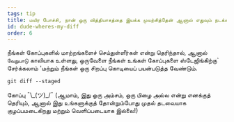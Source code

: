 ```yaml
---
tags: tip
title: மயிர போச்சி, நான் ஒரு வித்தியாசத்தை இயக்க முயற்சித்தேன் ஆனால் எதுவும் நடக்கவில்லை?
id: dude-wheres-my-diff
order: 6
---
```


நீங்கள் கோப்புகளில் மாற்றங்களைச் செய்துள்ளீர்கள் என்று தெரிந்தால், ஆனால் `வேறுபாடு` காலியாக உள்ளது, ஒருவேளை நீங்கள் உங்கள் கோப்புகளை ஸ்டேஜிங்கிற்கு` சேர்க்கலாம் 'மற்றும் நீங்கள் ஒரு சிறப்பு கொடியைப் பயன்படுத்த வேண்டும்.

```git
git diff --staged
```

கோப்பு &macr;\\\_(ツ)\_/&macr; (ஆமாம், இது ஒரு அம்சம், ஒரு பிழை அல்ல என்று எனக்குத் தெரியும், ஆனால் இது உங்களுக்குத் தோன்றும்போது முதல் தடவையாக குழப்பமடைகிறது மற்றும் வெளிப்படையாக இல்லை!)
